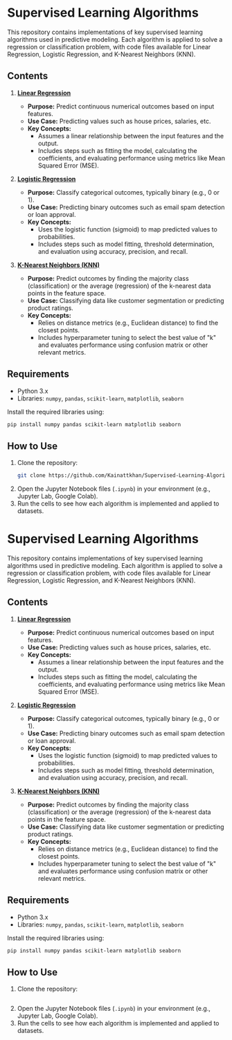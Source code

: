 # Supervised Learning Algorithms

This repository contains implementations of key supervised learning algorithms used in predictive modeling. Each algorithm is applied to solve a regression or classification problem, with code files available for Linear Regression, Logistic Regression, and K-Nearest Neighbors (KNN).

## Contents

1. **[Linear Regression](Linear-regression.ipynb)**  
   - **Purpose:** Predict continuous numerical outcomes based on input features.
   - **Use Case:** Predicting values such as house prices, salaries, etc.
   - **Key Concepts:** 
     - Assumes a linear relationship between the input features and the output.
     - Includes steps such as fitting the model, calculating the coefficients, and evaluating performance using metrics like Mean Squared Error (MSE).

2. **[Logistic Regression](Logistic-regression.ipynb)**  
   - **Purpose:** Classify categorical outcomes, typically binary (e.g., 0 or 1).
   - **Use Case:** Predicting binary outcomes such as email spam detection or loan approval.
   - **Key Concepts:** 
     - Uses the logistic function (sigmoid) to map predicted values to probabilities.
     - Includes steps such as model fitting, threshold determination, and evaluation using accuracy, precision, and recall.

3. **[K-Nearest Neighbors (KNN)](KNN.ipynb)**  
   - **Purpose:** Predict outcomes by finding the majority class (classification) or the average (regression) of the k-nearest data points in the feature space.
   - **Use Case:** Classifying data like customer segmentation or predicting product ratings.
   - **Key Concepts:** 
     - Relies on distance metrics (e.g., Euclidean distance) to find the closest points.
     - Includes hyperparameter tuning to select the best value of "k" and evaluates performance using confusion matrix or other relevant metrics.

## Requirements

- Python 3.x
- Libraries: `numpy`, `pandas`, `scikit-learn`, `matplotlib`, `seaborn`

Install the required libraries using:
```bash
pip install numpy pandas scikit-learn matplotlib seaborn
```

## How to Use

1. Clone the repository:
   ```bash
   git clone https://github.com/Kainattkhan/Supervised-Learning-Algorithms.git
   ```
2. Open the Jupyter Notebook files (`.ipynb`) in your environment (e.g., Jupyter Lab, Google Colab).
3. Run the cells to see how each algorithm is implemented and applied to datasets.
# Supervised Learning Algorithms

This repository contains implementations of key supervised learning algorithms used in predictive modeling. Each algorithm is applied to solve a regression or classification problem, with code files available for Linear Regression, Logistic Regression, and K-Nearest Neighbors (KNN).

## Contents

1. **[Linear Regression](Linear-regression.ipynb)**  
   - **Purpose:** Predict continuous numerical outcomes based on input features.
   - **Use Case:** Predicting values such as house prices, salaries, etc.
   - **Key Concepts:** 
     - Assumes a linear relationship between the input features and the output.
     - Includes steps such as fitting the model, calculating the coefficients, and evaluating performance using metrics like Mean Squared Error (MSE).

2. **[Logistic Regression](Logistic-regression.ipynb)**  
   - **Purpose:** Classify categorical outcomes, typically binary (e.g., 0 or 1).
   - **Use Case:** Predicting binary outcomes such as email spam detection or loan approval.
   - **Key Concepts:** 
     - Uses the logistic function (sigmoid) to map predicted values to probabilities.
     - Includes steps such as model fitting, threshold determination, and evaluation using accuracy, precision, and recall.

3. **[K-Nearest Neighbors (KNN)](KNN.ipynb)**  
   - **Purpose:** Predict outcomes by finding the majority class (classification) or the average (regression) of the k-nearest data points in the feature space.
   - **Use Case:** Classifying data like customer segmentation or predicting product ratings.
   - **Key Concepts:** 
     - Relies on distance metrics (e.g., Euclidean distance) to find the closest points.
     - Includes hyperparameter tuning to select the best value of "k" and evaluates performance using confusion matrix or other relevant metrics.

## Requirements

- Python 3.x
- Libraries: `numpy`, `pandas`, `scikit-learn`, `matplotlib`, `seaborn`

Install the required libraries using:
```bash
pip install numpy pandas scikit-learn matplotlib seaborn
```

## How to Use

1. Clone the repository:
   ```bash
   ```
2. Open the Jupyter Notebook files (`.ipynb`) in your environment (e.g., Jupyter Lab, Google Colab).
3. Run the cells to see how each algorithm is implemented and applied to datasets.
